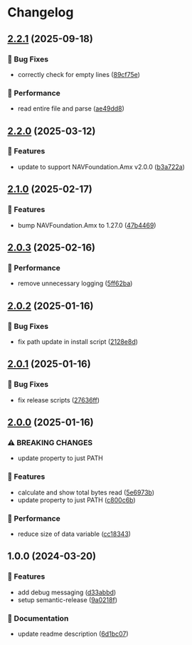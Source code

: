 # Changelog

## [2.2.1](https://github.com/Norgate-AV/NAVDatabase.Amx.ConfigFromFile/compare/v2.2.0...v2.2.1) (2025-09-18)

### 🐛 Bug Fixes

- correctly check for empty lines ([89cf75e](https://github.com/Norgate-AV/NAVDatabase.Amx.ConfigFromFile/commit/89cf75ec95d24f0ba7241f0b3dcc5aa48d0acde7))

### 🚀 Performance

- read entire file and parse ([ae49dd8](https://github.com/Norgate-AV/NAVDatabase.Amx.ConfigFromFile/commit/ae49dd85786f8bbf3c2d154dbd10f467a6269c71))

## [2.2.0](https://github.com/Norgate-AV/NAVDatabase.Amx.ConfigFromFile/compare/v2.1.0...v2.2.0) (2025-03-12)

### 🌟 Features

- update to support NAVFoundation.Amx v2.0.0 ([b3a722a](https://github.com/Norgate-AV/NAVDatabase.Amx.ConfigFromFile/commit/b3a722ac7ee80d1e52969a51012944117fe007c9))

## [2.1.0](https://github.com/Norgate-AV/NAVDatabase.Amx.ConfigFromFile/compare/v2.0.3...v2.1.0) (2025-02-17)

### 🌟 Features

- bump NAVFoundation.Amx to 1.27.0 ([47b4469](https://github.com/Norgate-AV/NAVDatabase.Amx.ConfigFromFile/commit/47b44690751442e94e1824c0c6cf64e0e09e387a))

## [2.0.3](https://github.com/Norgate-AV/NAVDatabase.Amx.ConfigFromFile/compare/v2.0.2...v2.0.3) (2025-02-16)

### 🚀 Performance

- remove unnecessary logging ([5ff62ba](https://github.com/Norgate-AV/NAVDatabase.Amx.ConfigFromFile/commit/5ff62ba5201826a172a98d9bdc6eb32fe5f96f12))

## [2.0.2](https://github.com/Norgate-AV/NAVDatabase.Amx.ConfigFromFile/compare/v2.0.1...v2.0.2) (2025-01-16)

### 🐛 Bug Fixes

- fix path update in install script ([2128e8d](https://github.com/Norgate-AV/NAVDatabase.Amx.ConfigFromFile/commit/2128e8d8b63f166ea984862ddb75f5379e74fcb3))

## [2.0.1](https://github.com/Norgate-AV/NAVDatabase.Amx.ConfigFromFile/compare/v2.0.0...v2.0.1) (2025-01-16)

### 🐛 Bug Fixes

- fix release scripts ([27636ff](https://github.com/Norgate-AV/NAVDatabase.Amx.ConfigFromFile/commit/27636ff2f5ae980b98b6ba6e1653195975809b39))

## [2.0.0](https://github.com/Norgate-AV/NAVDatabase.Amx.ConfigFromFile/compare/v1.0.0...v2.0.0) (2025-01-16)

### ⚠ BREAKING CHANGES

- update property to just PATH

### 🌟 Features

- calculate and show total bytes read ([5e6973b](https://github.com/Norgate-AV/NAVDatabase.Amx.ConfigFromFile/commit/5e6973b26ee183cedda249b5bc3490111520d265))
- update property to just PATH ([c800c6b](https://github.com/Norgate-AV/NAVDatabase.Amx.ConfigFromFile/commit/c800c6b2f6468e13335bf9abbef967db39aa2042))

### 🚀 Performance

- reduce size of data variable ([cc18343](https://github.com/Norgate-AV/NAVDatabase.Amx.ConfigFromFile/commit/cc18343daa613dc25c5552b7b0210e4153aa33ee))

## 1.0.0 (2024-03-20)

### 🌟 Features

- add debug messaging ([d33abbd](https://github.com/Norgate-AV/NAVDatabase.Amx.ConfigFromFile/commit/d33abbdafc67021710b327f7f7eb61c9a598026f))
- setup semantic-release ([9a0218f](https://github.com/Norgate-AV/NAVDatabase.Amx.ConfigFromFile/commit/9a0218fcbbc259c7307fb83e8f6cf72633a33b42))

### 📖 Documentation

- update readme description ([6d1bc07](https://github.com/Norgate-AV/NAVDatabase.Amx.ConfigFromFile/commit/6d1bc07653344815d27aec7d0074ea5f8ee65f47))
